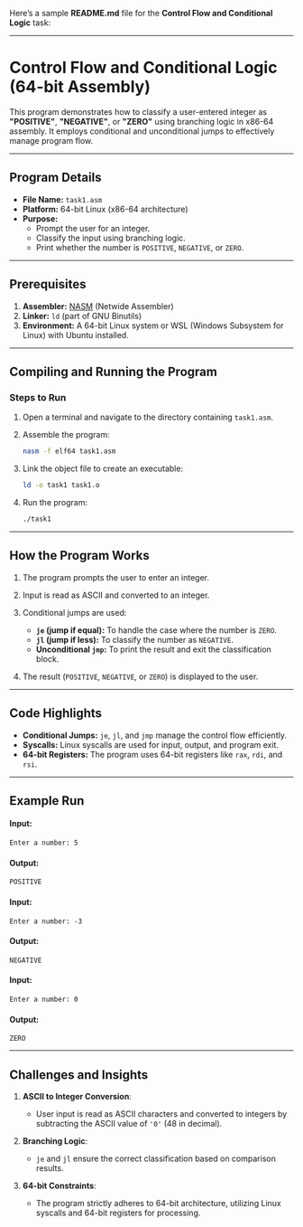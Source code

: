 Here’s a sample **README.md** file for the **Control Flow and Conditional Logic** task:

---

# Control Flow and Conditional Logic (64-bit Assembly)

This program demonstrates how to classify a user-entered integer as **"POSITIVE"**, **"NEGATIVE"**, or **"ZERO"** using branching logic in x86-64 assembly. It employs conditional and unconditional jumps to effectively manage program flow.

---

## **Program Details**
- **File Name:** `task1.asm`
- **Platform:** 64-bit Linux (x86-64 architecture)
- **Purpose:** 
  - Prompt the user for an integer.
  - Classify the input using branching logic.
  - Print whether the number is `POSITIVE`, `NEGATIVE`, or `ZERO`.

---

## **Prerequisites**
1. **Assembler:** [NASM](https://nasm.us/) (Netwide Assembler)
2. **Linker:** `ld` (part of GNU Binutils)
3. **Environment:** A 64-bit Linux system or WSL (Windows Subsystem for Linux) with Ubuntu installed.

---

## **Compiling and Running the Program**
### **Steps to Run**
1. Open a terminal and navigate to the directory containing `task1.asm`.

2. Assemble the program:
   ```bash
   nasm -f elf64 task1.asm
   ```

3. Link the object file to create an executable:
   ```bash
   ld -o task1 task1.o
   ```

4. Run the program:
   ```bash
   ./task1
   ```

---

## **How the Program Works**
1. The program prompts the user to enter an integer.
2. Input is read as ASCII and converted to an integer.
3. Conditional jumps are used:
   - **`je` (jump if equal):** To handle the case where the number is `ZERO`.
   - **`jl` (jump if less):** To classify the number as `NEGATIVE`.
   - **Unconditional `jmp`:** To print the result and exit the classification block.

4. The result (`POSITIVE`, `NEGATIVE`, or `ZERO`) is displayed to the user.

---

## **Code Highlights**
- **Conditional Jumps:** `je`, `jl`, and `jmp` manage the control flow efficiently.
- **Syscalls:** Linux syscalls are used for input, output, and program exit.
- **64-bit Registers:** The program uses 64-bit registers like `rax`, `rdi`, and `rsi`.

---

## **Example Run**

#### Input:
```
Enter a number: 5
```

#### Output:
```
POSITIVE
```

#### Input:
```
Enter a number: -3
```

#### Output:
```
NEGATIVE
```

#### Input:
```
Enter a number: 0
```

#### Output:
```
ZERO
```

---

## **Challenges and Insights**
1. **ASCII to Integer Conversion**:
   - User input is read as ASCII characters and converted to integers by subtracting the ASCII value of `'0'` (48 in decimal).

2. **Branching Logic**:
   - `je` and `jl` ensure the correct classification based on comparison results.

3. **64-bit Constraints**:
   - The program strictly adheres to 64-bit architecture, utilizing Linux syscalls and 64-bit registers for processing.
